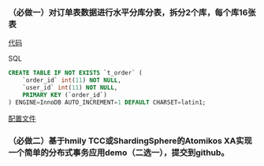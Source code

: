 ### （必做一）对订单表数据进行水平分库分表，拆分2个库，每个库16张表
[代码](https://github.com/Moby2020/JAVA-000/tree/main/Week_08/demo0802)

SQL
```SQL
CREATE TABLE IF NOT EXISTS `t_order` (
    `order_id` int(11) NOT NULL,
    `user_id` int(11) NOT NULL,
    PRIMARY KEY (`order_id`)
) ENGINE=InnoDB AUTO_INCREMENT=1 DEFAULT CHARSET=latin1;
```

[配置文件](https://github.com/Moby2020/JAVA-000/tree/main/Week_08/conf)

### （必做二）基于hmily TCC或ShardingSphere的Atomikos XA实现一个简单的分布式事务应用demo（二选一），提交到github。
